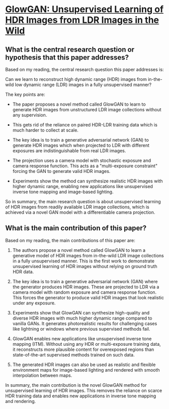 # [GlowGAN: Unsupervised Learning of HDR Images from LDR Images in the Wild](https://arxiv.org/abs/2211.12352)

## What is the central research question or hypothesis that this paper addresses?

 Based on my reading, the central research question this paper addresses is: 

Can we learn to reconstruct high dynamic range (HDR) images from in-the-wild low dynamic range (LDR) images in a fully unsupervised manner?

The key points are:

- The paper proposes a novel method called GlowGAN to learn to generate HDR images from unstructured LDR image collections without any supervision. 

- This gets rid of the reliance on paired HDR-LDR training data which is much harder to collect at scale.

- The key idea is to train a generative adversarial network (GAN) to generate HDR images which when projected to LDR with different exposures are indistinguishable from real LDR images. 

- The projection uses a camera model with stochastic exposure and camera response function. This acts as a "multi-exposure constraint" forcing the GAN to generate valid HDR images.

- Experiments show the method can synthesize realistic HDR images with higher dynamic range, enabling new applications like unsupervised inverse tone mapping and image-based lighting.

So in summary, the main research question is about unsupervised learning of HDR images from readily available LDR image collections, which is achieved via a novel GAN model with a differentiable camera projection.


## What is the main contribution of this paper?

 Based on my reading, the main contributions of this paper are:

1) The authors propose a novel method called GlowGAN to learn a generative model of HDR images from in-the-wild LDR image collections in a fully unsupervised manner. This is the first work to demonstrate unsupervised learning of HDR images without relying on ground truth HDR data. 

2) The key idea is to train a generative adversarial network (GAN) where the generator produces HDR images. These are projected to LDR via a camera model with random exposure and camera response function. This forces the generator to produce valid HDR images that look realistic under any exposure.

3) Experiments show that GlowGAN can synthesize high-quality and diverse HDR images with much higher dynamic range compared to vanilla GANs. It generates photorealistic results for challenging cases like lightning or windows where previous supervised methods fail.

4) GlowGAN enables new applications like unsupervised inverse tone mapping (ITM). Without using any HDR or multi-exposure training data, it reconstructs more plausible content for overexposed regions than state-of-the-art supervised methods trained on such data.

5) The generated HDR images can also be used as realistic and flexible environment maps for image-based lighting and rendered with smooth interpolation between maps.

In summary, the main contribution is the novel GlowGAN method for unsupervised learning of HDR images. This removes the reliance on scarce HDR training data and enables new applications in inverse tone mapping and rendering.
